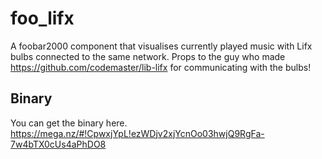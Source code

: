 # foo_lifx
A foobar2000 component that visualises currently played music with Lifx bulbs connected to the same network.
Props to the guy who made https://github.com/codemaster/lib-lifx for communicating with the bulbs!

## Binary
You can get the binary here.
https://mega.nz/#!CpwxjYpL!ezWDjv2xjYcnOo03hwjQ9RgFa-7w4bTX0cUs4aPhDO8
